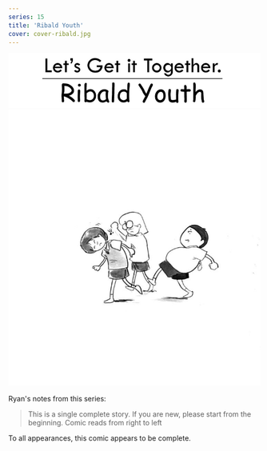```yaml
---
series: 15
title: 'Ribald Youth'
cover: cover-ribald.jpg
---
```


![](../../../assets/ribald-youth/logo.jpg "Ryan's title for Ribald Youth")
![](../../../assets/ribald-youth/start.jpg "Ryan's cover for Ribald Youth, featuring three characters.")

Ryan's notes from this series:

> This is a single complete story. If you are new, please start from the beginning.
> Comic reads from right to left

To all appearances, this comic appears to be complete.
